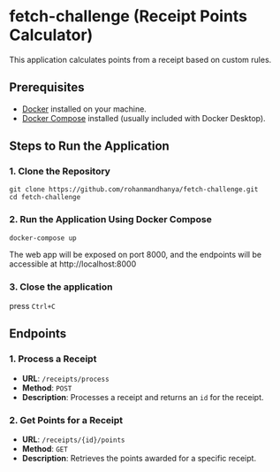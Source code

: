 # fetch-challenge (Receipt Points Calculator)

This application calculates points from a receipt based on custom rules.


## Prerequisites

- [Docker](https://docs.docker.com/get-docker/) installed on your machine.
- [Docker Compose](https://docs.docker.com/compose/install/) installed (usually included with Docker Desktop).

## Steps to Run the Application

### 1. Clone the Repository

```
git clone https://github.com/rohanmandhanya/fetch-challenge.git
cd fetch-challenge
```

### 2. Run the Application Using Docker Compose
```
docker-compose up
```
The web app will be exposed on port 8000, and the endpoints will be accessible at http://localhost:8000


### 3. Close the application
press ```Ctrl+C```


## Endpoints

### 1. Process a Receipt
- **URL**: `/receipts/process`
- **Method**: `POST`
- **Description**: Processes a receipt and returns an `id` for the receipt.

### 2. Get Points for a Receipt
- **URL**: `/receipts/{id}/points`
- **Method**: `GET`
- **Description**: Retrieves the points awarded for a specific receipt.